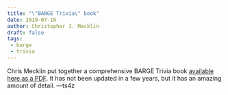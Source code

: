 ```yaml
---
title: "\"BARGE Trivia\" book"
date: 2019-07-16
author: Christopher J. Mecklin
draft: false
tags:
 - barge
 - trivia
---
```


Chris Mecklin put together a comprehensive BARGE Trivia book [available here
as a PDF](BARGETrivia-20190716.pdf). It has not been updated in a few years, but
it has an amazing amount of detail. &mdash;ts4z
